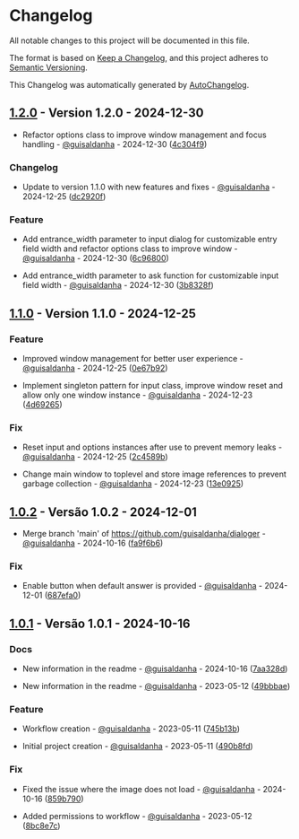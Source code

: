 # Changelog

All notable changes to this project will be documented in this file.

The format is based on [Keep a Changelog](https://keepachangelog.com/en/1.0.0/),
and this project adheres to [Semantic Versioning](https://semver.org/spec/v2.0.0.html).

This Changelog was automatically generated by [AutoChangelog](https://github.com/guisaldanha/autochangelog).

## [1.2.0](https://github.com/guisaldanha/dialoger/releases/tag/1.2.0) - Version 1.2.0 - 2024-12-30

- Refactor options class to improve window management and focus handling - [@guisaldanha](https://github.com/guisaldanha)  - 2024-12-30 ([4c304f9](https://github.com/guisaldanha/dialoger/commit/4c304f9))

### Changelog

- Update to version 1.1.0 with new features and fixes - [@guisaldanha](https://github.com/guisaldanha)  - 2024-12-25 ([dc2920f](https://github.com/guisaldanha/dialoger/commit/dc2920f))

### Feature

- Add entrance_width parameter to input dialog for customizable entry field width and refactor options class to improve window - [@guisaldanha](https://github.com/guisaldanha)  - 2024-12-30 ([6c96800](https://github.com/guisaldanha/dialoger/commit/6c96800))

- Add entrance_width parameter to ask function for customizable input field width - [@guisaldanha](https://github.com/guisaldanha)  - 2024-12-30 ([3b8328f](https://github.com/guisaldanha/dialoger/commit/3b8328f))

## [1.1.0](https://github.com/guisaldanha/dialoger/releases/tag/1.1.0) - Version 1.1.0 - 2024-12-25

### Feature

- Improved window management for better user experience - [@guisaldanha](https://github.com/guisaldanha)  - 2024-12-25 ([0e67b92](https://github.com/guisaldanha/dialoger/commit/0e67b92))

- Implement singleton pattern for input class, improve window reset and allow only one window instance - [@guisaldanha](https://github.com/guisaldanha)  - 2024-12-23 ([4d69265](https://github.com/guisaldanha/dialoger/commit/4d69265))

### Fix

- Reset input and options instances after use to prevent memory leaks - [@guisaldanha](https://github.com/guisaldanha)  - 2024-12-25 ([2c4589b](https://github.com/guisaldanha/dialoger/commit/2c4589b))

- Change main window to toplevel and store image references to prevent garbage collection - [@guisaldanha](https://github.com/guisaldanha)  - 2024-12-23 ([13e0925](https://github.com/guisaldanha/dialoger/commit/13e0925))

## [1.0.2](https://github.com/guisaldanha/dialoger/releases/tag/1.0.2) - Versão 1.0.2 - 2024-12-01

- Merge branch 'main' of https://github.com/guisaldanha/dialoger - [@guisaldanha](https://github.com/guisaldanha)  - 2024-10-16 ([fa9f6b6](https://github.com/guisaldanha/dialoger/commit/fa9f6b6))

### Fix

- Enable button when default answer is provided - [@guisaldanha](https://github.com/guisaldanha)  - 2024-12-01 ([687efa0](https://github.com/guisaldanha/dialoger/commit/687efa0))

## [1.0.1](https://github.com/guisaldanha/dialoger/releases/tag/1.0.1) - Versão 1.0.1 - 2024-10-16

### Docs

- New information in the readme - [@guisaldanha](https://github.com/guisaldanha)  - 2024-10-16 ([7aa328d](https://github.com/guisaldanha/dialoger/commit/7aa328d))

- New information in the readme - [@guisaldanha](https://github.com/guisaldanha)  - 2023-05-12 ([49bbbae](https://github.com/guisaldanha/dialoger/commit/49bbbae))

### Feature

- Workflow creation - [@guisaldanha](https://github.com/guisaldanha)  - 2023-05-11 ([745b13b](https://github.com/guisaldanha/dialoger/commit/745b13b))

- Initial project creation - [@guisaldanha](https://github.com/guisaldanha)  - 2023-05-11 ([490b8fd](https://github.com/guisaldanha/dialoger/commit/490b8fd))

### Fix

- Fixed the issue where the image does not load - [@guisaldanha](https://github.com/guisaldanha)  - 2024-10-16 ([859b790](https://github.com/guisaldanha/dialoger/commit/859b790))

- Added permissions to workflow - [@guisaldanha](https://github.com/guisaldanha)  - 2023-05-12 ([8bc8e7c](https://github.com/guisaldanha/dialoger/commit/8bc8e7c))
